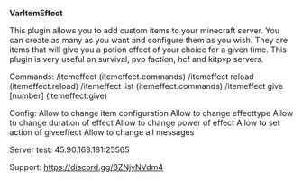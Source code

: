 __**VarItemEffect**__

This plugin allows you to add custom items to your minecraft server. 
You can create as many as you want and configure them as you wish. 
They are items that will give you a potion effect of your choice for a given time. 
This plugin is very useful on survival, pvp faction, hcf and kitpvp servers.

Commands:
/itemeffect (itemeffect.commands)
/itemeffect reload (itemeffect.reload)
/itemeffect list (itemeffect.commands)
/itemeffect give <player> <itemname> [number] (itemeffect.give)

Config:
Allow to change item configuration
Allow to change effecttype
Allow to change duration of effect
Allow to change power of effect
Allow to set action of giveeffect
Allow to change all messages


Server test: 45.90.163.181:25565

Support: https://discord.gg/8ZNjyNVdm4


